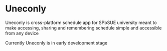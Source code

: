 # Uneconly

Uneconly is cross-platform schedule app for SPbSUE university meant to make accessing, sharing and remembering schedule simple and accessible from any device

Currently Uneconly is in early development stage
